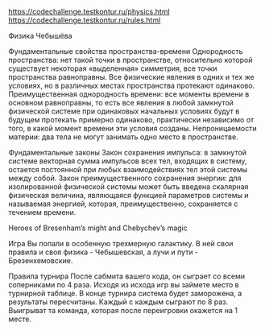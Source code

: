 https://codechallenge.testkontur.ru/physics.html
https://codechallenge.testkontur.ru/rules.html

Физика Чебышёва

Фундаментальные свойства пространства-времени
Однородность пространства: нет такой точки в пространстве, относительно которой существует некоторая «выделенная» симметрия, 
все точки пространства равноправны. 
Все физические явления в одних и тех же условиях, но в различных местах пространства протекают одинаково.
Преимущественная однородность времени: все моменты времени в основном равноправны, то есть все явления 
в любой замкнутой физической системе при одинаковых начальных условиях будут в будущем протекать примерно одинаково, 
практически независимо от того, в какой момент времени эти условия созданы.
Непроницаемости материи: два тела не могут занимать одно место в пространстве.

Фундаментальные законы
Закон сохранения импульса: в замкнутой системе векторная сумма импульсов всех тел, входящих в систему, 
остается постоянной при любых взаимодействиях тел этой системы между собой.
Закон преимущественного сохранения энергии: для изолированной физической системы может быть введена скалярная физическая величина, 
являющаяся функцией параметров системы и называемая энергией, которая, преимущественно, сохраняется с течением времени.

Heroes of Bresenham’s might and Chebychev’s magic

Игра
Вы попали в особенную трехмерную галактику. В ней свои правила и своя физика - Чебышевская, а лучи и пути - Брезенхемовские. 

Правила турнира
После сабмита вашего кода, он сыграет со всеми соперниками по 4 раза. 
Исходя из исхода игр вы займете место в турнирной таблице.
В конце турнира система будет заморожена, а результаты пересчитаны. 
Каждый с каждым сыграют по 8 раз.
Выигрыват та команда, которая после переигровки окажется на 1 месте.
